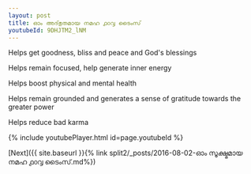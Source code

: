 ```yaml
---
layout: post
title: ഓം അദ്‌ഭുതമായ നമഹ ൧൦൮ ടൈംസ്
youtubeId: 9DHJTM2_lNM
---
```

 
 
Helps get goodness, bliss and peace and God's blessings
 
Helps remain focused, help generate inner energy 
 
Helps boost physical and mental health 
 
Helps remain grounded and generates a sense of gratitude towards the greater power 
 
Helps reduce bad karma
 
 
 
 


{% include youtubePlayer.html id=page.youtubeId %}
 
[Next]({{ site.baseurl }}{% link  split2/_posts/2016-08-02-ഓം സൂക്ഷ്മമായ നമഹ ൧൦൮ ടൈംസ്.md%})
 
